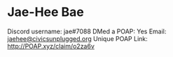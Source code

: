# Jae-Hee Bae

Discord username: jae#7088
DMed a POAP: Yes
Email: jaehee@civicsunplugged.org
Unique POAP Link: http://POAP.xyz/claim/o2za6v